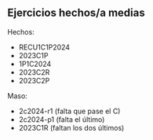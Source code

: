 ## Ejercicios hechos/a medias
Hechos:
- RECU1C1P2024
- 2023C1P
- 1P1C2024
- 2023C2R
- 2023C2P

Maso:
- 2c2024-r1 (falta que pase el C)
- 2c2024-p1 (falta el último)
- 2023C1R (faltan los dos últimos)